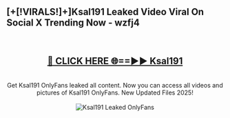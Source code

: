 <h2>[+[!VIRALS!]+]Ksal191 Leaked Video Viral On Social X Trending Now - wzfj4</h2>
<br>
<div align="center">
<h2><a href="https://libra.edu.pl?Ksal191" rel="nofollow">🔴 CLICK HERE 🌐==►► Ksal191</a></h2>
<br>
Get Ksal191 OnlyFans leaked all content. Now you can access all videos and pictures of Ksal191 OnlyFans. New Updated Files 2025!
<br>
<br>
<a href="https://libra.edu.pl?Ksal191" rel="nofollow" data-target="animated-image.originalLink"><img src="https://i.ibb.co.com/WyWwxjT/player-gif2.gif" alt="Ksal191 Leaked OnlyFans" style="max-width: 100%; display: inline-block;" data-target="animated-image.originalImage"></a>
</div>
<br>